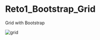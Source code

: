 # Reto1_Bootstrap_Grid

Grid with Bootstrap

![grid](https://user-images.githubusercontent.com/10216419/44950845-7595cd80-ae18-11e8-8406-aa1b4543a58a.PNG)
